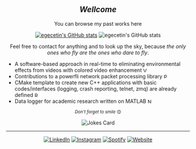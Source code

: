 <div align="center" width="50">
<h2><i>Wellcome</i></h2>
</div>

<div align="center" width="50">
<p>You can browse my past works here</p>

[![egecetin's GitHub stats](https://github-readme-stats.vercel.app/api?username=egecetin&theme=github_dark&count_private=true&show_icons=true)](https://github.com/egecetin/github-readme-stats)
![egecetin's GitHub stats](https://github-profile-summary-cards.vercel.app/api/cards/profile-details?username=egecetin&theme=github_dark)
<p>Feel free to contact for anything and to look up the sky, because <i>the only ones who fly are the ones who dare to fly</i>.</p>
</div>

<div width="50">
<ul>
    <li>A software-based approach in real-time to eliminating environmental effects from videos with colored video enhancement <a href="https://github.com/egecetin/VideoStabilization" target="_blank"><img src="https://img.shields.io/badge/-%23241f31.svg?&style=flat-square&logo=awesomelists&logoColor=white" height=12px alt="Video Stabilization"></a></li>
    <li>Contributions to a powerfli network packet processing library <a href="https://github.com/egecetin/PcapPlusPlus/commits?author=egecetin" target="_blank"><img src="https://img.shields.io/badge/-%23241f31.svg?&style=flat-square&logo=awesomelists&logoColor=white" height=12px alt="PcapPlusPlus Commits"></a></li>
    <li>CMake template to create new C++ applications with basic codes/interfaces (logging, crash reporting, telnet, zmq) are already defined <a href="https://github.com/egecetin/Repo-Init" target="_blank"><img src="https://img.shields.io/badge/-%23241f31.svg?&style=flat-square&logo=awesomelists&logoColor=white" height=12px alt="Repo Initializer"></a></li>
    <li>Data logger for academic research written on MATLAB <a href="https://github.com/egecetin/NI_Recorder" target="_blank"><img src="https://img.shields.io/badge/-%23241f31.svg?&style=flat-square&logo=awesomelists&logoColor=white" height=12px alt="NI Recorder"></a></li>
</ul>
</div>

<div align="center" width="50">
<p><small><i>Don't forget to smile</i> 😊</small></p>
<img src="https://readme-jokes.vercel.app/api?theme=gotham&bgColor=%230d1117&qColor=%2358a6ff&aColor=%23c3d1d9&codeColor=%231f6feb" alt="Jokes Card" />
</div>

---
<div align="center" width="50">
<a href="https://www.linkedin.com/in/egecetin" target="_blank"><img src="https://img.shields.io/badge/LinkedIn-%230077B5.svg?&style=flat-square&logo=linkedin&logoColor=white" alt="LinkedIn"></a>
<a href="https://www.instagram.com/egecettinn" target="_blank"><img src="https://img.shields.io/badge/Instagram-%23E4405F.svg?&style=flat-square&logo=instagram&logoColor=white" alt="Instagram"></a>
<a href="https://open.spotify.com/user/rrms1?si=7814dc2504144dc0" target="_blank"><img src="https://img.shields.io/badge/Spotify-%231ED760.svg?&style=flat-square&logo=spotify&logoColor=white" alt="Spotify"></a>
<a href="https://egecetin.github.io" target="_blank"><img src="https://img.shields.io/badge/Website-%23241f31.svg?&style=flat-square&logo=gnometerminal&logoColor=white" alt="Website"></a>
</div>
